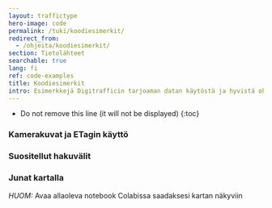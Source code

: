 ```yaml
---
layout: traffictype
hero-image: code
permalink: /tuki/koodiesimerkit/
redirect_from:
  - /ohjeita/koodiesimerkit/
section: Tietolähteet
searchable: true
lang: fi
ref: code-examples
title: Koodiesimerkit
intro: Esimerkkejä Digitrafficin tarjoaman datan käytöstä ja hyvistä ohjelmointikäytännöistä
---
```


- Do not remove this line (it will not be displayed) {:toc}

### Kamerakuvat ja ETagin käyttö

<div class="code-example">
    <script src="https://gist.github.com/solita-ijunnone/c1b18cdadb1ac07a777f65f358c33d11.js"></script>
</div>

### Suositellut hakuvälit

<div class="code-example">
    <script src="https://gist.github.com/solita-ijunnone/f29beb7e781cf4157dfc77fc8b9d2682.js"></script>
</div>

### Junat kartalla

<div class="code-example">
    <p><i>HUOM:</i> Avaa allaoleva notebook Colabissa saadaksesi kartan näkyviin</p>
    <script src="https://gist.github.com/solita-ijunnone/3b44ebdc7e244304dc8c8db99553941a.js"></script>
</div>
